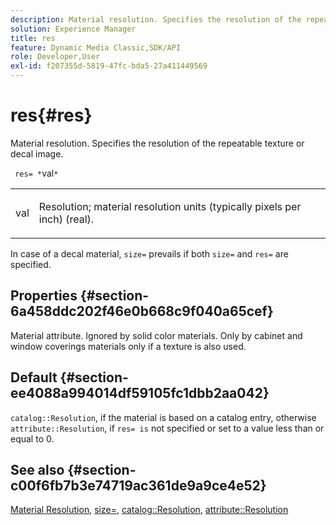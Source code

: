 ```yaml
---
description: Material resolution. Specifies the resolution of the repeatable texture or decal image.
solution: Experience Manager
title: res
feature: Dynamic Media Classic,SDK/API
role: Developer,User
exl-id: f207355d-5819-47fc-bda5-27a411449569
---
```

# res{#res}

Material resolution. Specifies the resolution of the repeatable texture or decal image.

 ` res= *`val`*`

<table id="simpletable_2004B804D46E43C090E59BBFF8144598"> 
 <tr class="strow"> 
  <td class="stentry"> <p> <span class="varname"> val </span> </p> </td> 
  <td class="stentry"> <p>Resolution; material resolution units (typically pixels per inch) (real). </p> </td> 
 </tr> 
</table>

In case of a decal material, `size=` prevails if both `size=` and `res=` are specified.

## Properties {#section-6a458ddc202f46e0b668c9f040a65cef}

Material attribute. Ignored by solid color materials. Only by cabinet and window coverings materials only if a texture is also used.

## Default {#section-ee4088a994014df59105fc1dbb2aa042}

`catalog::Resolution`, if the material is based on a catalog entry, otherwise `attribute::Resolution`, if `res= is` not specified or set to a value less than or equal to 0.

## See also {#section-c00f6fb7b3e74719ac361de9a9ce4e52}

[Material Resolution](../../../../../ir-api/http-protocol/image-rendering-api-ref/c-ir-http-protocol-ref/c-ir-http-protocol-syntax-and-features/c-ir-vignettes/c-ir-material-resolution.md#concept-f60103c64e324e2cae78bd76dfb4de8b), [size=](../../../../../ir-api/http-protocol/image-rendering-api-ref/c-ir-http-protocol-ref/c-ir-http-protocol-command-reference/r-ir-http-size.md#reference-1220d6fbcde4479aba91de7adacdc988), [catalog::Resolution](../../../../../ir-api/material-cat/image-rendering-api-ref/c-ir-material-catalog/c-ir-material-data-reference/r-ir-resolution-dataref.md#reference-6a2d64c2d72b438fade58a3391569da7), [attribute::Resolution](../../../../../ir-api/material-cat/image-rendering-api-ref/c-ir-material-catalog/c-ir-attributes-reference/r-ir-resolution.md#reference-09fe14e6bfbf4db6b7f4369fffecc806)

